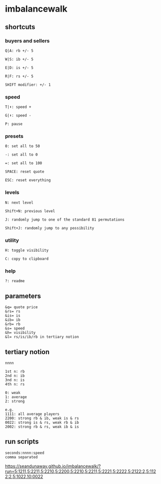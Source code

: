 # imbalancewalk

## shortcuts

### buyers and sellers
```
Q|A: rb +/- 5

W|S: ib +/- 5

E|D: is +/- 5

R|F: rs +/- 5

SHIFT modifier: +/- 1
```

### speed
```
T|⬆: speed +

G|⬇: speed -

P: pause
```

### presets
```
0: set all to 50

-: set all to 0

=: set all to 100

SPACE: reset quote

ESC: reset everything
```

### levels
```
N: next level

Shift+N: previous level

J: randomly jump to one of the standard 81 permutations

Shift+J: randomly jump to any possibility
```

### utility
```
H: toggle visibility

C: copy to clipboard
```

### help
```
?: readme
```

## parameters
```
&q= quote price
&rs= rs
&is= is
&ib= ib
&rb= rb
&s= speed
&h= visibility
&l= rs/is/ib/rb in tertiary notion
```

## tertiary notion
```
nnnn

1st n: rb
2nd n: ib
3nd n: is
4th n: rs

0: weak
1: average
2: strong

e.g.
1111: all average players
2200: strong rb & ib, weak is & rs
0022: strong is & rs, weak rb & ib
2002: strong rb & rs, weak ib & is

```

## run scripts
```
seconds:nnnn:speed
comma separated
```

https://seandunaway.github.io/imbalancewalk/?run=5:1211,5:2211,5:2210,5:2200,5:2210,5:2211,5:2221,5:2222,5:2122:2,5:1122:2,5:1022,10:0022
